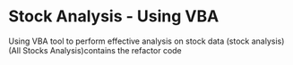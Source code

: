 # Stock Analysis - Using VBA
Using VBA tool to perform effective analysis on stock data (stock analysis)
(All Stocks Analysis)contains the refactor code
